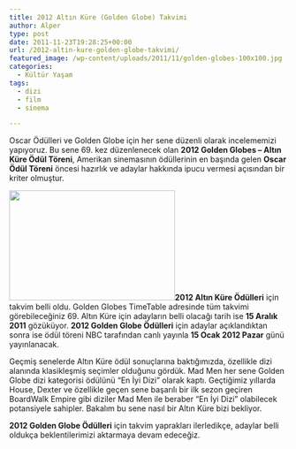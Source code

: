 ```yaml
---
title: 2012 Altın Küre (Golden Globe) Takvimi
author: Alper
type: post
date: 2011-11-23T19:28:25+00:00
url: /2012-altin-kure-golden-globe-takvimi/
featured_image: /wp-content/uploads/2011/11/golden-globes-100x100.jpg
categories:
  - Kültür Yaşam
tags:
  - dizi
  - film
  - sinema

---
```

Oscar Ödülleri ve Golden Globe için her sene düzenli olarak incelememizi yapıyoruz. Bu sene 69. kez düzenlenecek olan **2012 Golden Globes – Altın Küre Ödül Töreni**, Amerikan sinemasının ödüllerinin en başında gelen **Oscar Ödül Töreni** öncesi hazırlık ve adaylar hakkında ipucu vermesi açısından bir kriter olmuştur.

**<img class="alignright size-full wp-image-7198" title="Golden Globes 2012" src="https://www.murekkep.org/wp-content/uploads/2011/11/golden-globes.jpg" alt="" width="300" height="199" />2012 Altın Küre Ödülleri** için takvim belli oldu. Golden Globes TimeTable adresinde tüm takvimi görebileceğiniz 69. Altın Küre için adayların belli olacağı tarih ise **15 Aralık 2011** gözüküyor. **2012 Golden Globe Ödülleri** için adaylar açıklandıktan sonra ise ödül töreni NBC tarafından canlı yayınla **15 Ocak 2012 Pazar** günü yayınlanacak.

Geçmiş senelerde Altın Küre ödül sonuçlarına baktığımızda, özellikle dizi alanında klasikleşmiş seçimler olduğunu gördük. Mad Men her sene Golden Globe dizi kategorisi ödülünü “En İyi Dizi” olarak kaptı. Geçtiğimiz yıllarda House, Dexter ve özellikle geçen sene başarılı bir ilk sezon geçiren BoardWalk Empire gibi diziler Mad Men ile beraber “En İyi Dizi” olabilecek potansiyele sahipler. Bakalım bu sene nasıl bir Altın Küre bizi bekliyor.

**2012 Golden Globe Ödülleri** için takvim yaprakları ilerledikçe, adaylar belli oldukça beklentilerimizi aktarmaya devam edeceğiz.